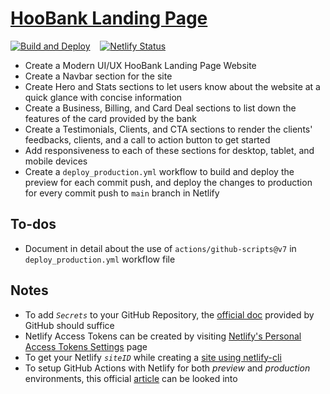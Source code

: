 # [HooBank Landing Page](https://www.figma.com/design/9XLBf8ucCWbtwle0I4wpoY)

[![Build and Deploy](https://github.com/anmolshah80/modern-bank-app/actions/workflows/deploy_production.yml/badge.svg)](https://github.com/anmolshah80/modern-bank-app/actions/workflows/deploy_production.yml) &nbsp;&nbsp; [![Netlify Status](https://api.netlify.com/api/v1/badges/2ad8a66c-9d0c-4a15-8fa9-5439aa12b758/deploy-status)](https://app.netlify.com/sites/modern-bank-app-gha/deploys)

- Create a Modern UI/UX HooBank Landing Page Website
- Create a Navbar section for the site
- Create Hero and Stats sections to let users know about the website at a quick glance with concise information
- Create a Business, Billing, and Card Deal sections to list down the features of the card provided by the bank
- Create a Testimonials, Clients, and CTA sections to render the clients' feedbacks, clients, and a call to action button to get started
- Add responsiveness to each of these sections for desktop, tablet, and mobile devices
- Create a `deploy_production.yml` workflow to build and deploy the preview for each commit push, and deploy the changes to production for every commit push to `main` branch in Netlify

## To-dos

- Document in detail about the use of `actions/github-scripts@v7` in `deploy_production.yml` workflow file

## Notes

- To add _`Secrets`_ to your GitHub Repository, the [official doc](https://docs.github.com/en/actions/security-for-github-actions/security-guides/using-secrets-in-github-actions#creating-secrets-for-a-repository) provided by GitHub should suffice
- Netlify Access Tokens can be created by visiting [Netlify's Personal Access Tokens Settings](https://app.netlify.com/user/applications#personal-access-tokens) page
- To get your Netlify _`siteID`_ while creating a [site using netlify-cli](https://www.raulmelo.me/en/blog/deploying-netlify-github-actions-guide#netlify-project)
- To setup GitHub Actions with Netlify for both _preview_ and _production_ environments, this official [article](https://www.raulmelo.me/en/blog/deploying-netlify-github-actions-guide) can be looked into
